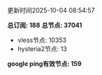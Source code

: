 更新时间2025-10-04 08:54:57

**总订阅: 188**
**总节点: 37041**
- vless节点: 10353
- hysteria2节点: 13

**google ping有效节点: 159**
